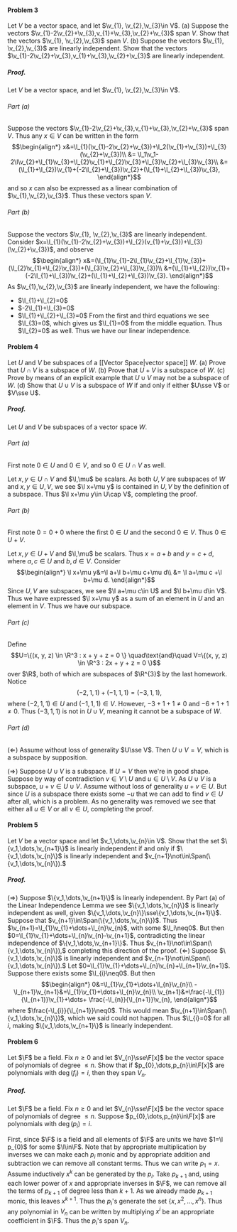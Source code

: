 #### Problem 3
Let $V$ be a vector space, and let $\v_{1}, \v_{2},\v_{3}\in V$.
(a) Suppose the vectors $\v_{1}-2\v_{2}+\v_{3},v_{1}+\v_{3},\v_{2}+\v_{3}$ span $V$. Show that the vectors $\v_{1}, \v_{2},\v_{3}$ span $V$.
(b) Suppose the vectors $\v_{1}, \v_{2},\v_{3}$ are linearly independent. Show that the vectors $\v_{1}-2\v_{2}+\v_{3},v_{1}+\v_{3},\v_{2}+\v_{3}$ are linearly independent.

##### *Proof.*
Let $V$ be a vector space, and let $\v_{1}, \v_{2},\v_{3}\in V$.
###### Part (a)
Suppose the vectors $\v_{1}-2\v_{2}+\v_{3},v_{1}+\v_{3},\v_{2}+\v_{3}$ span $V$. Thus any $x\in V$ can be written in the form $$\begin{align*}
x&=\l_{1}(\v_{1}-2\v_{2}+\v_{3})+\l_2(\v_{1}+\v_{3})+\l_{3}(\v_{2}+\v_{3})\\
&= \l_1\v_1-2\l\v_{2}+\l_{1}\v_{3}+\l_{2}\v_{1}+\l_{2}\v_{3}+\l_{3}\v_{2}+\l_{3}\v_{3}\\
&=(\l_{1}+\l_{2})\v_{1}+(-2\l_{2}+\l_{3})\v_{2}+(\l_{1}+\l_{2}+\l_{3})\v_{3},
\end{align*}$$and so $x$ can also be expressed as a linear combination of $\v_{1},\v_{2},\v_{3}$. Thus these vectors span $V$. 

###### Part (b)
Suppose the vectors $\v_{1}, \v_{2},\v_{3}$ are linearly independent. Consider $x=\l_{1}(\v_{1}-2\v_{2}+\v_{3})+\l_{2}(v_{1}+\v_{3})+\l_{3}(\v_{2}+\v_{3})$, and observe $$\begin{align*}
x&=(\l_{1}\v_{1}-2\l_{1}\v_{2}+\l_{1}\v_{3})+(\l_{2}\v_{1}+\l_{2}\v_{3})+(\l_{3}\v_{2}+\l_{3}\v_{3})\\
&=(\l_{1}+\l_{2})\v_{1}+(-2\l_{1}+\l_{3})\v_{2}+(\l_{1}+\l_{2}+\l_{3})\v_{3}.
\end{align*}$$As $\v_{1},\v_{2},\v_{3}$ are linearly independent, we have the following:
- $\l_{1}+\l_{2}=0$
- $-2\l_{1}+\l_{3}=0$
- $\l_{1}+\l_{2}+\l_{3}=0$
From the first and third equations we see $\l_{3}=0$, which gives us $\l_{1}=0$ from the middle equation. Thus $\l_{2}=0$ as well. Thus we have our linear independence.  

#### Problem 4
Let $U$ and $V$ be subspaces of a [[Vector Space|vector space]] $W$.
(a) Prove that $U\cap V$ is a subspace of $W$.
(b) Prove that $U+ V$ is a subspace of $W$.
(c) Prove by means of an explicit example that $U\cup V$ may not be a subspace of $W$. 
(d) Show that $U\cup V$ is a subspace of $W$ if and only if either $U\sse V$ or $V\sse U$. 

##### *Proof.*
Let $U$ and $V$ be subspaces of a vector space $W$.

###### Part (a)
First note $0\in U$ and $0\in V$, and so $0\in U\cap V$ as well.

Let $x,y\in U\cap V$ and $\l,\mu$ be scalars. As both $U,V$ are subspaces of $W$ and $x,y\in U,V$, we see $\l x+\mu y$ is contained in $U,V$ by the definition of a subspace. Thus $\l x+\mu y\in U\cap V$, completing the proof.

###### Part (b)
First note $0=0+0$ where the first $0\in U$ and the second $0\in V$. Thus $0\in U+V$. 

Let $x,y\in U+V$ and $\l,\mu$ be scalars. Thus $x=a+b$ and $y=c+d$, where $a,c\in U$ and $b,d\in V$. Consider $$\begin{align*}
\l x+\mu y&=\l a+\l b+\mu c+\mu d\\
&= \l a+\mu c +\l b+\mu d.
\end{align*}$$Since $U,V$ are subspaces, we see $\l a+\mu c\in U$ and $\l b+\mu d\in V$. Thus we have expressed $\l x+\mu y$ as a sum of an element in $U$ and an element in $V$. Thus we have our subspace. 

###### Part (c)
Define $$U=\{(x, y, z) \in \R^3 : x + y + z = 0 \}  \quad\text{and}\quad V=\{(x, y, z) \in \R^3 : 2x + y + z = 0 \}$$ over $\R$, both of which are subspaces of $\R^{3}$ by the last homework. Notice  $$(-2,1,1)+(-1,1,1)=(-3,1,1),$$where $(-2,1,1)\in U$ and $(-1,1,1)\in V$. However, $-3+1+1\neq 0$ and $-6+1+1\neq 0$. Thus $(-3,1,1)$ is not in $U\cup V$, meaning it cannot be a subspace of $W$. 

###### Part (d)
($\Longleftarrow$) Assume without loss of generality $U\sse V$. Then $U\cup V=V$, which is a subspace by supposition. 

($\Longrightarrow$) Suppose $U\cup V$ is a subspace. If $U=V$ then we're in good shape. Suppose by way of contradiction $v\in V\setminus U$ and  $u\in U\setminus V$. As $U\cup V$ is a subspace, $u+v\in U\cup V$. Assume without loss of generality $u+v\in U$. But since $U$ is a subspace there exists some $-u$ that we can add to find $v\in U$ after all, which is a problem. As no generality was removed we see that either all $u\in V$ or all $v\in U$, completing the proof.

#### Problem 5
Let $V$ be a vector space and let $v_1,\dots,\v_{n}\in V$. Show that the set $\{v_1,\dots,\v_{n+1}\}$ is linearly independent if and only if $\{v_1,\dots,\v_{n}\}$ is linearly independent and $v_{n+1}\not\in\Span(\{v_1,\dots,\v_{n}\}).$

##### *Proof.*
($\Longrightarrow$) Suppose $\{v_1,\dots,\v_{n+1}\}$ is linearly independent. By Part (a) of the Linear Independence Lemma we see $\{v_1,\dots,\v_{n}\}$ is linearly independent as well, given $\{v_1,\dots,\v_{n}\}\sse\{v_1,\dots,\v_{n+1}\}$. Suppose that $v_{n+1}\in\Span(\{v_1,\dots,\v_{n}\})$. Thus $\v_{n+1}=\l_{1}\v_{1}+\dots+\l_{n}\v_{n}$, with some $\l_i\neq0$. But then $0=\l_{1}\v_{1}+\dots+\l_{n}\v_{n}-\v_{n+1}$, contradicting the linear independence of $\{v_1,\dots,\v_{n+1}\}$. Thus $v_{n+1}\not\in\Span(\{v_1,\dots,\v_{n}\}),$ completing this direction of the proof.
($\Longleftarrow$) Suppose $\{v_1,\dots,\v_{n}\}$ is linearly independent and $v_{n+1}\not\in\Span(\{v_1,\dots,\v_{n}\}).$ Let $0=\l_{1}\v_{1}+\dots+\l_{n}\v_{n}+\l_{n+1}\v_{n+1}$. Suppose there exists some $\l_{i}\neq0$. But then $$\begin{align*}
0&=\l_{1}\v_{1}+\dots+\l_{n}\v_{n}\\
-\l_{n+1}\v_{n+1}&=\l_{1}\v_{1}+\dots+\l_{n}\v_{n}\\
\v_{n+1}&=\frac{-\l_{1}}{\l_{n+1}}\v_{1}+\dots+ \frac{-\l_{n}}{\l_{n+1}}\v_{n},
\end{align*}$$where $\frac{-\l_{i}}{\l_{n+1}}\neq0$. This would mean $\v_{n+1}\in\Span(\{v_1,\dots,\v_{n}\})$, which we said could not happen. Thus $\l_{i}=0$ for all $i$, making $\{v_1,\dots,\v_{n+1}\}$ is linearly independent.

#### Problem 6
Let $\F$ be a field. Fix $n\geq 0$ and let $V_{n}\sse\F[x]$ be the vector space of polynomials of degree $\leq n$. Show that if $p_{0},\dots,p_{n}\in\F[x]$ are polynomials with $\deg(f_{i})=i$, then they span $V_{n}$.

##### *Proof.*
Let $\F$ be a field. Fix $n\geq 0$ and let $V_{n}\sse\F[x]$ be the vector space of polynomials of degree $\leq n$. Suppose $p_{0},\dots,p_{n}\in\F[x]$ are polynomials with $\deg(p_{i})=i$. 

First, since $\F$ is a field and all elements of $\F$ are units we have $1=\l p_{0}$ for some $\l\in\F$. Note that by appropriate multiplication by inverses we can make each $p_{i}$ monic and by appropriate addition and subtraction we can remove all constant terms. Thus we can write $p_{1}=x$. Assume inductively $x^{k}$ can be generated by the $p_{i}$. Take $p_{k+1}$ and, using each lower power of $x$ and appropriate inverses in $\F$, we can remove all the terms of $p_{k+1}$ of degree less than $k+1$. As we already made $p_{k+1}$ monic, this leaves $x^{k+1}$. Thus the $p_i$'s generate the set $\{x,x^{2},\dots,x^{n}\}$. Thus any polynomial in $V_{n}$ can be written by multiplying $x^{i}$ be an appropriate coefficient in $\F$. Thus the $p_{i}$'s span $V_{n}$.